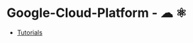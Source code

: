 # Google-Cloud-Platform - ☁ ⚛

- [Tutorials](https://cloud.google.com/compute/docs/tutorials?utm_source=ft-always-on&utm_medium=email&utm_campaign=2018-FT-always-on-GCE5A-en&utm_content=ft-en)
